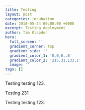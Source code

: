 ```yaml
---
title: Testing
layout: post
categories: incubation
date: 2018-05-24 00:00:00 +0000
excerpt: Testing deployment
author: Tim Klapdor
hero:
  full_screen: ''
  gradient_corner: top
  gradient_side: ''
  gradient_color_1: '0,0,0,.6'
  gradient_color_2: '215,31,133,1'
  image: ''
tags: []
---
```

Testing testing 123.

Testing 231

Testing testing 123.
